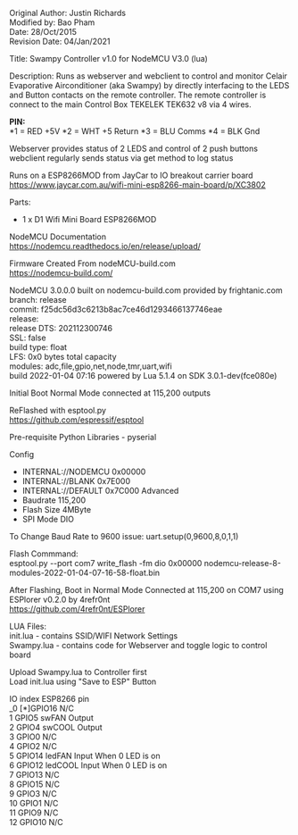 
Original Author: Justin Richards<br>
Modified by: Bao Pham<br>
Date: 28/Oct/2015<br>
Revision Date: 04/Jan/2021<br>

Title: Swampy Controller v1.0 for NodeMCU V3.0 (lua)

Description: Runs as webserver and webclient to control
and monitor Celair Evaporative Airconditioner (aka Swampy) by directly
interfacing to the LEDS and Button contacts on the remote controller.
The remote controller is connect to the main Control Box TEKELEK TEK632 v8 via 4 wires.<br>

__PIN:__<br>
*1 = RED +5V
*2 = WHT +5 Return
*3 = BLU Comms
*4 = BLK Gnd

Webserver provides status of 2 LEDS and control of 2 push buttons
webclient regularly sends status via get method to log status

Runs on a ESP8266MOD from JayCar to IO breakout carrier board
https://www.jaycar.com.au/wifi-mini-esp8266-main-board/p/XC3802

Parts:

* 1 x D1 Wifi Mini Board ESP8266MOD<br>


NodeMCU Documentation<br>
https://nodemcu.readthedocs.io/en/release/upload/<br>

Firmware Created From nodeMCU-build.com<br>
https://nodemcu-build.com/<br>

NodeMCU 3.0.0.0 built on nodemcu-build.com provided by frightanic.com<br>
	branch: release<br>
	commit: f25dc56d3c6213b8ac7ce46d1293466137746eae<br>
	release: <br>
	release DTS: 202112300746<br>
	SSL: false<br>
	build type: float<br>
	LFS: 0x0 bytes total capacity<br>
	modules: adc,file,gpio,net,node,tmr,uart,wifi<br>
 build 2022-01-04 07:16 powered by Lua 5.1.4 on SDK 3.0.1-dev(fce080e)

Initial Boot Normal Mode connected at 115,200 outputs <br>

ReFlashed with esptool.py<br>
https://github.com/espressif/esptool<br>

Pre-requisite Python Libraries - pyserial<br>


Config <br>
* INTERNAL://NODEMCU  0x00000
* INTERNAL://BLANK    0x7E000
* INTERNAL://DEFAULT  0x7C000
 Advanced<br>
* Baudrate 115,200
* Flash Size 4MByte   
* SPI Mode DIO

To Change Baud Rate to 9600 issue: uart.setup(0,9600,8,0,1,1) <br>

Flash Commmand:<br>
esptool.py --port com7 write_flash -fm dio 0x00000 nodemcu-release-8-modules-2022-01-04-07-16-58-float.bin<br>

After Flashing, Boot in Normal Mode Connected at 115,200 on COM7 using ESPlorer v0.2.0 by 4refr0nt<br>
https://github.com/4refr0nt/ESPlorer<br>

LUA Files:<br>
init.lua   - contains SSID/WIFI Network Settings<br>
Swampy.lua - contains code for Webserver and toggle logic to control board<br>

Upload Swampy.lua to Controller first<br>
Load init.lua using "Save to ESP" Button<br>


IO index    ESP8266 pin<br>
_0 [*]GPIO16 N/C<br>
1    GPIO5  swFAN Output<br>
2    GPIO4  swCOOL Output<br>
3    GPIO0  N/C<br>
4    GPIO2  N/C<br>
5    GPIO14 ledFAN Input  When 0 LED is on<br>
6    GPIO12 ledCOOL Input When 0 LED is on<br>
7    GPIO13 N/C<br>
8    GPIO15 N/C<br>
9    GPIO3  N/C<br>
10   GPIO1  N/C<br>
11   GPIO9  N/C<br>
12   GPIO10 N/C<br>
